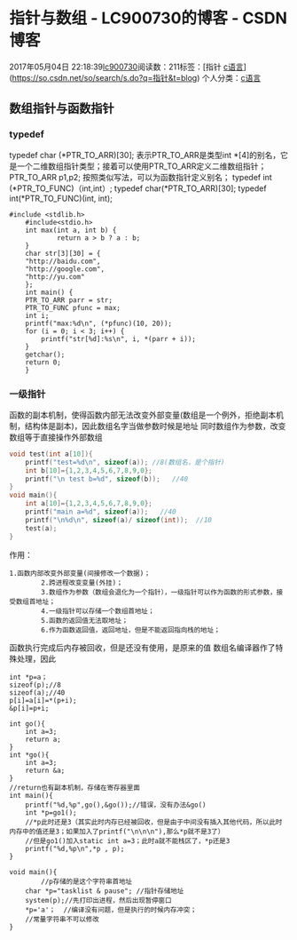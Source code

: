 # 指针与数组 - LC900730的博客 - CSDN博客
2017年05月04日 22:18:39[lc900730](https://me.csdn.net/LC900730)阅读数：211标签：[指针																[c语言](https://so.csdn.net/so/search/s.do?q=c语言&t=blog)](https://so.csdn.net/so/search/s.do?q=指针&t=blog)
个人分类：[c语言](https://blog.csdn.net/LC900730/article/category/6901419)
## 数组指针与函数指针
### typedef
typedef char (*PTR_TO_ARR)[30]; 
表示PTR_TO_ARR是类型int *[4]的别名，它是一个二维数组指针类型；接着可以使用PTR_TO_ARR定义二维数组指针； 
PTR_TO_ARR p1,p2; 
按照类似写法，可以为函数指针定义别名； 
typedef int (*PTR_TO_FUNC)（int,int）;
typedef char(*PTR_TO_ARR)[30]; 
typedef int(*PTR_TO_FUNC)(int, int);
```
#include <stdlib.h>
    #include<stdio.h>
    int max(int a, int b) {
            return a > b ? a : b;
    }
    char str[3][30] = {
    "http://baidu.com",
    "http://google.com",
    "http://yu.com"
    };
    int main() {
    PTR_TO_ARR parr = str;
    PTR_TO_FUNC pfunc = max;
    int i;
    printf("max:%d\n", (*pfunc)(10, 20));
    for (i = 0; i < 3; i++) {
        printf("str[%d]:%s\n", i, *(parr + i));
    }
    getchar();
    return 0;
    }
```
### 一级指针
函数的副本机制，使得函数内部无法改变外部变量(数组是一个例外，拒绝副本机制，结构体是副本)，因此数组名字当做参数时候是地址 
同时数组作为参数，改变数组等于直接操作外部数组
```cpp
void test(int a[10]){
    printf("test=%d\n", sizeof(a)); //8(数组名，是个指针)
    int b[10]={1,2,3,4,5,6,7,8,9,0};
    printf("\n test b=%d", sizeof(b));   //40
}
void main(){
    int a[10]={1,2,3,4,5,6,7,8,9,0};
    printf("main a=%d", sizeof(a));   //40
    printf("\n%d\n", sizeof(a)/ sizeof(int));  //10
    test(a);
}
```
作用：
```
1.函数内部改变外部变量(间接修改一个数据)；
        2.跨进程改变变量(外挂)；
        3.数组作为参数（数组会退化为一个指针），一级指针可以作为函数的形式参数，接受数组首地址；
        4.一级指针可以存储一个数组首地址；
        5.函数的返回值无法取地址；
        6.作为函数返回值，返回地址，但是不能返回指向栈的地址；
```
函数执行完成后内存被回收，但是还没有使用，是原来的值 
    数组名编译器作了特殊处理，因此
```
int *p=a；
sizeof(p);//8
sizeof(a);//40
p[i]=a[i]=*(p+i);
&p[i]=p+i;
```
```
int go(){
    int a=3;
    return a;
}
int *go(){
    int a=3;
    return &a;
}
//return也有副本机制，存储在寄存器里面
int main(){
    printf("%d,%p",go(),&go());//错误，没有办法&go()
    int *p=go1();
    //*p此时还是3（其实此时内存已经被回收，但是由于中间没有插入其他代码，所以此时内存中的值还是3；如果加入了printf("\n\n\n"),那么*p就不是3了）
    //但是go1()加入static int a=3；此时a就不能栈区了，*p还是3
    printf("%d,%p\n",*p , p); 
}
```
```
void main(){
        //p存储的是这个字符串首地址
    char *p="tasklist & pause"; //指针存储地址
    system(p);//先打印出进程，然后出现暂停窗口
    *p='a'；  //编译没有问题，但是执行的时候内存冲突；
    //常量字符串不可以修改
}
```
